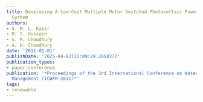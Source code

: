 ```yaml
---
title: Developing A Low-Cost Multiple Motor Switched Photovoltaic Powered Irrigation
  System
authors:
- S. M. L. Kabir
- M. S. Hussain
- S. M. Choudhury
- A. H. Chowdhury
date: '2011-01-01'
publishDate: '2025-04-02T22:09:29.285837Z'
publication_types:
- paper-conference
publication: '*Proceedings of the 3rd International Conference on Water and Flood
  Management (ICWFM-2011)*'
tags:
- renewable
---
```

